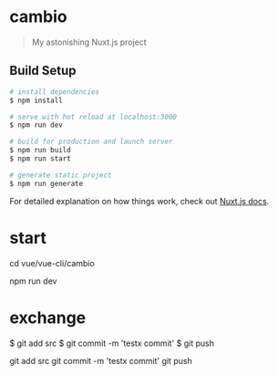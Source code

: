 # cambio

> My astonishing Nuxt.js project

## Build Setup

```bash
# install dependencies
$ npm install

# serve with hot reload at localhost:3000
$ npm run dev

# build for production and launch server
$ npm run build
$ npm run start

# generate static project
$ npm run generate
```

For detailed explanation on how things work, check out [Nuxt.js docs](https://nuxtjs.org).


# start

cd vue/vue-cli/cambio

npm run dev
# exchange

$ git add src
$ git commit -m 'testx commit'
$ git push 

git add src
git commit -m 'testx commit'
git push 
